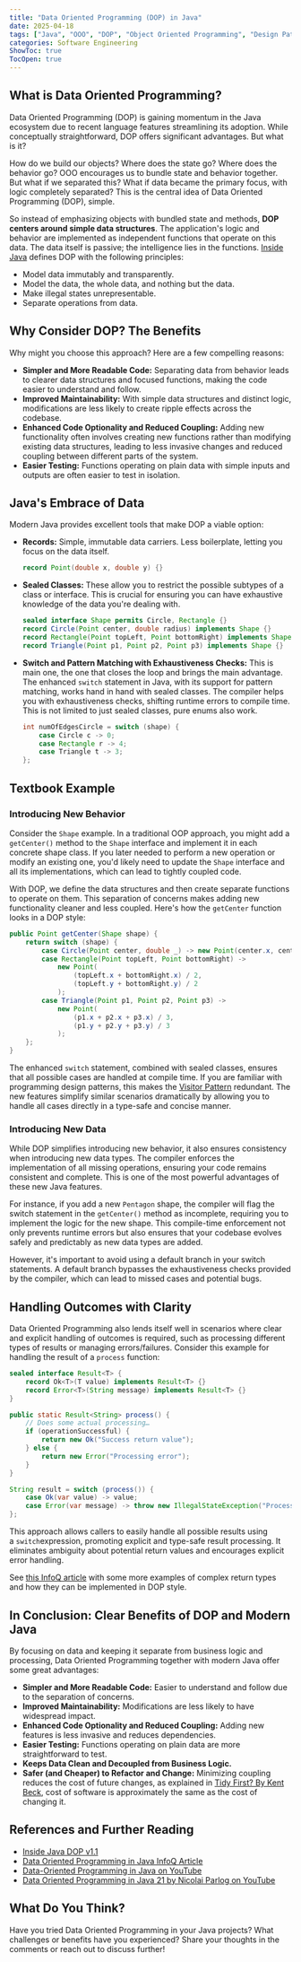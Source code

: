 ```yaml
---
title: "Data Oriented Programming (DOP) in Java"
date: 2025-04-18
tags: ["Java", "OOO", "DOP", "Object Oriented Programming", "Design Patterns", "Pattern Matching"]
categories: Software Engineering
ShowToc: true
TocOpen: true
---
```


## What is Data Oriented Programming?

Data Oriented Programming (DOP) is gaining momentum in the Java ecosystem due to recent language features streamlining its adoption. While conceptually straightforward, DOP offers significant advantages. But what is it?

How do we build our objects? Where does the state go? Where does the behavior go? OOO encourages us to bundle state and behavior together. But what if we separated this? What if data became the primary focus, with logic completely separated? This is the central idea of Data Oriented Programming (DOP), simple.

So instead of emphasizing objects with bundled state and methods, **DOP centers around simple data structures**. The application's logic and behavior are implemented as independent functions that operate on this data. The data itself is passive; the intelligence lies in the functions. [Inside Java](https://inside.java/2024/05/23/dop-v1-1-introduction/) defines DOP with the following principles:
- Model data immutably and transparently.
- Model the data, the whole data, and nothing but the data.
- Make illegal states unrepresentable.
- Separate operations from data.

## Why Consider DOP? The Benefits

Why might you choose this approach? Here are a few compelling reasons:

* **Simpler and More Readable Code:** Separating data from behavior leads to clearer data structures and focused functions, making the code easier to understand and follow.
* **Improved Maintainability:** With simple data structures and distinct logic, modifications are less likely to create ripple effects across the codebase.
* **Enhanced Code Optionality and Reduced Coupling:** Adding new functionality often involves creating new functions rather than modifying existing data structures, leading to less invasive changes and reduced coupling between different parts of the system.
* **Easier Testing:** Functions operating on plain data with simple inputs and outputs are often easier to test in isolation.

## Java's Embrace of Data

Modern Java provides excellent tools that make DOP a viable option:

* **Records:** Simple, immutable data carriers. Less boilerplate, letting you focus on the data itself.

    ```java
    record Point(double x, double y) {}
    ```

* **Sealed Classes:** These allow you to restrict the possible subtypes of a class or interface. This is crucial for ensuring you can have exhaustive knowledge of the data you're dealing with.

    ```java
    sealed interface Shape permits Circle, Rectangle {}
    record Circle(Point center, double radius) implements Shape {}
    record Rectangle(Point topLeft, Point bottomRight) implements Shape {}
    record Triangle(Point p1, Point p2, Point p3) implements Shape {}
    ```

* **Switch and Pattern Matching with Exhaustiveness Checks:** This is main one, the one that closes the loop and brings the main advantage. The enhanced `switch` statement in Java, with its support for pattern matching, works hand in hand with sealed classes. The compiler helps you with exhaustiveness checks, shifting runtime errors to compile time. This is not limited to just sealed classes, pure enums also work.

    ```java
    int numOfEdgesCircle = switch (shape) {
        case Circle c -> 0;
        case Rectangle r -> 4;
        case Triangle t -> 3;
    };
    ```

## Textbook Example

### Introducing New Behavior

Consider the `Shape` example. In a traditional OOP approach, you might add a `getCenter()` method to the `Shape` interface and implement it in each concrete shape class. If you later needed to perform a new operation or modify an existing one, you'd likely need to update the `Shape` interface and all its implementations, which can lead to tightly coupled code.

With DOP, we define the data structures and then create separate functions to operate on them. This separation of concerns makes adding new functionality cleaner and less coupled. Here's how the `getCenter` function looks in a DOP style:

```java
public Point getCenter(Shape shape) {
    return switch (shape) {
        case Circle(Point center, double _) -> new Point(center.x, center.y);
        case Rectangle(Point topLeft, Point bottomRight) ->
            new Point(
                (topLeft.x + bottomRight.x) / 2,
                (topLeft.y + bottomRight.y) / 2
            );
        case Triangle(Point p1, Point p2, Point p3) ->
            new Point(
                (p1.x + p2.x + p3.x) / 3,
                (p1.y + p2.y + p3.y) / 3
            );
    };
}
```

The enhanced `switch` statement, combined with sealed classes, ensures that all possible cases are handled at compile time. If you are familiar with programming design patterns, this makes the [Visitor Pattern](https://refactoring.guru/design-patterns/visitor) redundant. The new features simplify similar scenarios dramatically by allowing you to handle all cases directly in a type-safe and concise manner.

### Introducing New Data

While DOP simplifies introducing new behavior, it also ensures consistency when introducing new data types. The compiler enforces the implementation of all missing operations, ensuring your code remains consistent and complete. This is one of the most powerful advantages of these new Java features.

For instance, if you add a new `Pentagon` shape, the compiler will flag the switch statement in the `getCenter()` method as incomplete, requiring you to implement the logic for the new shape. This compile-time enforcement not only prevents runtime errors but also ensures that your codebase evolves safely and predictably as new data types are added.

However, it's important to avoid using a default branch in your switch statements. A default branch bypasses the exhaustiveness checks provided by the compiler, which can lead to missed cases and potential bugs.

## Handling Outcomes with Clarity

Data Oriented Programming also lends itself well in scenarios where clear and explicit handling of outcomes is required, such as processing different types of results or managing errors/failures. Consider this example for handling the result of a `process` function:

``` java
sealed interface Result<T> {
    record Ok<T>(T value) implements Result<T> {}
    record Error<T>(String message) implements Result<T> {}
}

public static Result<String> process() {
    // Does some actual processing…
    if (operationSuccessful) {
        return new Ok("Success return value");
    } else {
        return new Error("Processing error");
    }
}

String result = switch (process()) {
    case Ok(var value) -> value;
    case Error(var message) -> throw new IllegalStateException("Processing error: " + message);
};
```

This approach allows callers to easily handle all possible results using a `switch`expression, promoting explicit and type-safe result processing. It eliminates ambiguity about potential return values and encourages explicit error handling. 

See [this InfoQ article](https://www.infoq.com/articles/data-oriented-programming-java/) with some more examples of complex return types and how they can be implemented in DOP style.

## In Conclusion: Clear Benefits of DOP and Modern Java

By focusing on data and keeping it separate from business logic and processing, Data Oriented Programming together with modern Java offer some great advantages:

- **Simpler and More Readable Code:** Easier to understand and follow due to the separation of concerns.
- **Improved Maintainability:** Modifications are less likely to have widespread impact.
- **Enhanced Code Optionality and Reduced Coupling:** Adding new features is less invasive and reduces dependencies.
- **Easier Testing:** Functions operating on plain data are more straightforward to test.
- **Keeps Data Clean and Decoupled from Business Logic.**
- **Safer (and Cheaper) to Refactor and Change:** Minimizing coupling reduces the cost of future changes, as explained in [Tidy First? By Kent Beck](https://www.oreilly.com/library/view/tidy-first/9781098151232/), cost of software is approximately the same as the cost of changing it.

## References and Further Reading

- [Inside Java DOP v1.1](https://inside.java/2024/05/23/dop-v1-1-introduction/)
- [Data Oriented Programming in Java InfoQ Article](https://www.infoq.com/articles/data-oriented-programming-java/)
- [Data-Oriented Programming in Java on YouTube](https://www.youtube.com/watch?v=UQAw3pvZPCY)
- [Data Oriented Programming in Java 21 by Nicolai Parlog on YouTube](https://www.youtube.com/watch?v=8FRU_aGY4mY)

## What Do You Think?

Have you tried Data Oriented Programming in your Java projects? What challenges or benefits have you experienced? Share your thoughts in the comments or reach out to discuss further!
